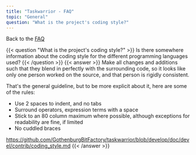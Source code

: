 ```yaml
---
title: "Taskwarrior - FAQ"
topic: "General"
question: "What is the project's coding style?"
---
```

Back to the [FAQ](/support/faq)

{{< question "What is the project's coding style?" >}}
Is there somewhere information about the coding style for the different programming languages used?
{{< /question >}}
{{< answer >}}
Make all changes and additions such that they blend in perfectly with the surrounding code, so it looks like only one person worked on the source, and that person is rigidly consistent.

That's the general guideline, but to be more explicit about it, here are some of the rules:

* Use 2 spaces to indent, and no tabs
* Surround operators, expression terms with a space
* Stick to an 80 column maximum where possible, although exceptions for readability are fine, if limited
* No cuddled braces

https://github.com/GothenburgBitFactory/taskwarrior/blob/develop/doc/devel/contrib/coding_style.md
{{< /answer >}}

